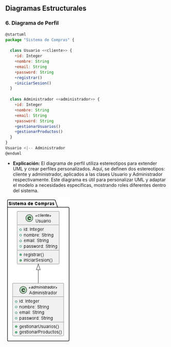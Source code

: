 ## Diagramas Estructurales

### 6. Diagrama de Perfil
```js
@startuml
package "Sistema de Compras" {
  
  class Usuario <<cliente>> {
    +id: Integer
    +nombre: String
    +email: String
    +password: String
    +registrar()
    +iniciarSesion()
  }

  class Administrador <<administrador>> {
    +id: Integer
    +nombre: String
    +email: String
    +password: String
    +gestionarUsuarios()
    +gestionarProductos()
  }
}
Usuario <|-- Administrador
@enduml

```
- **Explicación:** El diagrama de perfil utiliza estereotipos para extender UML y crear perfiles personalizados. Aquí, se definen dos estereotipos: cliente y administrador, aplicados a las clases Usuario y Administrador respectivamente. Este diagrama es útil para personalizar UML y adaptar el modelo a necesidades específicas, mostrando roles diferentes dentro del sistema.

![Diagrama 6](Diagrama-6.png)